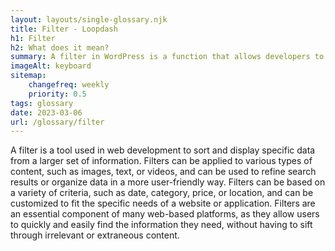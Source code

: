 ```yaml
--- 
layout: layouts/single-glossary.njk
title: Filter - Loopdash
h1: Filter
h2: What does it mean?
summary: A filter in WordPress is a function that allows developers to modify or manipulate data before it is displayed or processed by WordPress core or plugins.
imageAlt: keyboard
sitemap:
	changefreq: weekly
	priority: 0.5
tags: glossary
date: 2023-03-06
url: /glossary/filter
---
```


A filter is a tool used in web development to sort and display specific data from a larger set of information. Filters can be applied to various types of content, such as images, text, or videos, and can be used to refine search results or organize data in a more user-friendly way. Filters can be based on a variety of criteria, such as date, category, price, or location, and can be customized to fit the specific needs of a website or application. Filters are an essential component of many web-based platforms, as they allow users to quickly and easily find the information they need, without having to sift through irrelevant or extraneous content.
